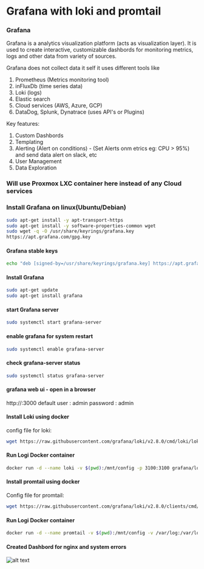 # Grafana with loki and promtail

### Grafana

Grafana is a analytics visualization platform (acts as visualization layer). It is used to create interactive, customizable dashbords for monitoring metrics, logs and other data from variety of sources.

Grafana does not collect data it self it uses different tools like

1. Prometheus (Metrics monitoring tool)
2. inFluxDb (time series data)
3. Loki (logs)
4. Elastic search
5. Cloud services (AWS, Azure, GCP)
6. DataDog, Splunk, Dynatrace (uses API's or Plugins)

Key features:

1. Custom Dashbords
2. Templating
3. Alerting (Alert on conditions) - (Set Alerts onm etrics eg: CPU > 95%) and send data alert on slack, etc
4. User Management
5. Data Exploration

### Will use Proxmox LXC container here instead of any Cloud services

### Install Grafana on linux(Ubuntu/Debian)

```bash
sudo apt-get install -y apt-transport-https
sudo apt-get install -y software-properties-common wget
sudo wget -q -O /usr/share/keyrings/grafana.key
https://apt.grafana.com/gpg.key
```

#### Grafana stable keys

```bash
echo "deb [signed-by=/usr/share/keyrings/grafana.key] https://apt.grafana.com stable main" | sudo tee -a /etc/apt/sources.list.d/grafana.list
```

#### Install Grafana

```bash
sudo apt-get update
sudo apt-get install grafana
```

#### start Grafana server

```bash
sudo systemctl start grafana-server
```

#### enable grafana for system restart

```bash
sudo systemctl enable grafana-server
```

#### check grafana-server status

```bash
sudo systemctl status grafana-server
```

#### grafana web ui - open in a browser

http://<you-ip>:3000
default user : admin
password : admin

#### Install Loki using docker

config file for loki:

```bash
wget https://raw.githubusercontent.com/grafana/loki/v2.8.0/cmd/loki/loki-local-config.yaml -O loki-config.yaml
```

#### Run Logi Docker container

```bash
docker run -d --name loki -v $(pwd):/mnt/config -p 3100:3100 grafana/loki:2.8.0 --config.file=/mnt/config/loki-config.yaml
```

#### Install promtail using docker

Config file for promtail:

```bash
wget https://raw.githubusercontent.com/grafana/loki/v2.8.0/clients/cmd/promtail/promtail-docker-config.yaml -O promtail-config.yaml
```

#### Run Logi Docker container

```bash
docker run -d --name promtail -v $(pwd):/mnt/config -v /var/log:/var/log --link loki grafana/promtail:2.8.0 --config.file=/mnt/config/promtail-config.yaml
```

#### Created Dashbord for nginx and system errors

![alt text](<Screenshot 2025-05-14 at 7.04.39 PM.png>)
